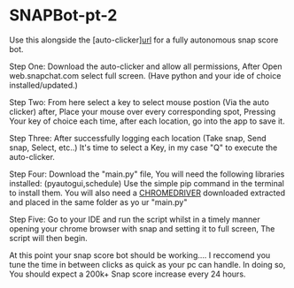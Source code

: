 # SNAPBot-pt-2
Use this alongside the [auto-clicker][url](https://murgaa.com) for a fully autonomous snap score bot. 



Step One: Download the auto-clicker and allow all permissions, After Open web.snapchat.com select full screen. (Have python and your ide of choice installed/updated.) 

Step Two: From here select a key to select mouse postion (Via the auto clicker) after, Place your mouse over every corresponding spot, Pressing Your key of choice each time, after each location, go into the app to save it.

Step Three: After successfully logging each location (Take snap, Send snap, Select, etc..) It's time to select a Key, in my case "Q" to execute the auto-clicker. 

Step Four: Download the "main.py" file, You will need the following libraries installed: (pyautogui,schedule) Use the simple pip command in the terminal to install them. You will also need a [CHROMEDRIVER]([url](https://googlechromelabs.github.io/chrome-for-testing/)) downloaded extracted and placed in the same folder as yo
ur "main.py"  

Step Five: Go to your IDE and run the script whilst in a timely manner opening your chrome browser with snap and setting it to full screen, The script will then begin.

At this point your snap score bot should be working.... I reccomend you tune the time in between clicks as quick as your pc can handle. In doing so, You should expect a 200k+ Snap score increase every 24 hours.




